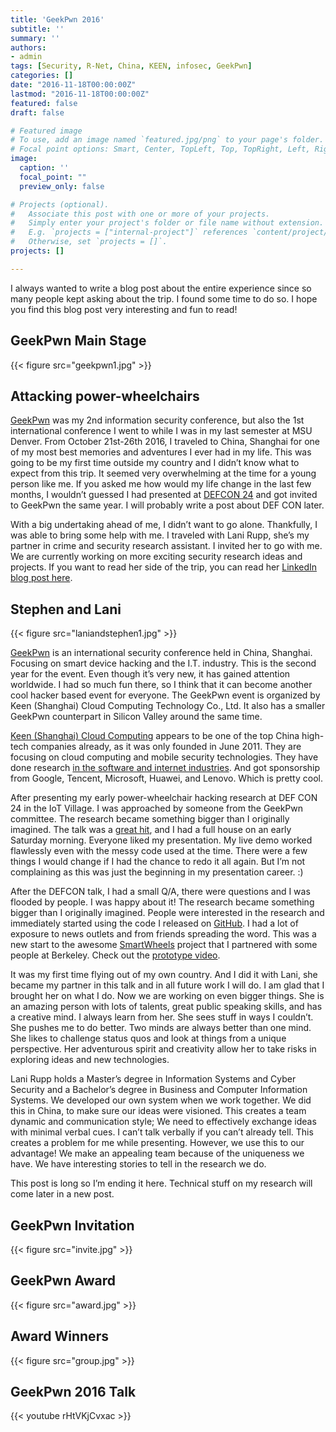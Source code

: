 ```yaml
---
title: 'GeekPwn 2016'
subtitle: ''
summary: ''
authors:
- admin
tags: [Security, R-Net, China, KEEN, infosec, GeekPwn]
categories: []
date: "2016-11-18T00:00:00Z"
lastmod: "2016-11-18T00:00:00Z"
featured: false
draft: false

# Featured image
# To use, add an image named `featured.jpg/png` to your page's folder.
# Focal point options: Smart, Center, TopLeft, Top, TopRight, Left, Right, BottomLeft, Bottom, BottomRight
image:
  caption: ''
  focal_point: ""
  preview_only: false

# Projects (optional).
#   Associate this post with one or more of your projects.
#   Simply enter your project's folder or file name without extension.
#   E.g. `projects = ["internal-project"]` references `content/project/deep-learning/index.md`.
#   Otherwise, set `projects = []`.
projects: []

---
```


I always wanted to write a blog post about the entire experience since so many people kept asking about the trip. I found some time to do so. I hope you find this blog post very interesting and fun to read!

## GeekPwn Main Stage

{{< figure src="geekpwn1.jpg" >}}

## Attacking power-wheelchairs

[GeekPwn](https://dicesoft.net/2016/11/18/geekpwn2016/2016.geekpwn.org) was my 2nd information security conference, but also the 1st international conference I went to while I was in my last semester at MSU Denver. From October 21st-26th 2016, I traveled to China, Shanghai for one of my most best memories and adventures I ever had in my life. This was going to be my first time outside my country and I didn’t know what to expect from this trip. It seemed very overwhelming at the time for a young person like me. If you asked me how would my life change in the last few months, I wouldn’t guessed I had presented at [DEFCON 24](https://dicesoft.net/2016/11/18/geekpwn2016/iotvillage.org) and got invited to GeekPwn the same year. I will probably write a post about DEF CON later.

With a big undertaking ahead of me, I didn’t want to go alone. Thankfully, I was able to bring some help with me. I traveled with Lani Rupp, she’s my partner in crime and security research assistant. I invited her to go with me. We are currently working on more exciting security research ideas and projects. If you want to read her side of the trip, you can read her [LinkedIn blog post here](https://www.linkedin.com/pulse/geekpwn2016-lani-rupp?articleId=6199503134759456768).

## Stephen and Lani

{{< figure src="laniandstephen1.jpg" >}}

[GeekPwn](http://2016.geekpwn.org/) is an international security conference held in China, Shanghai. Focusing on smart device hacking and the I.T. industry. This is the second year for the event. Even though it’s very new, it has gained attention worldwide. I had so much fun there, so I think that it can become another cool hacker based event for everyone. The GeekPwn event is organized by Keen (Shanghai) Cloud Computing Technology Co., Ltd. It also has a smaller GeekPwn counterpart in Silicon Valley around the same time.

[Keen (Shanghai) Cloud Computing](http://www.keencloudtech.com/) appears to be one of the top China high-tech companies already, as it was only founded in June 2011. They are focusing on cloud computing and mobile security technologies. They have done research [in the software and internet industries](http://usesoftoffice.mysinablog.com/index.php?op=ViewArticle&articleId=5511545). And got sponsorship from Google, Tencent, Microsoft, Huawei, and Lenovo. Which is pretty cool.

After presenting my early power-wheelchair hacking research at DEF CON 24 in the IoT Village. I was approached by someone from the GeekPwn committee. The research became something bigger than I originally imagined. The talk was a [great hit](http://bit.ly/forbeschairhack), and I had a full house on an early Saturday morning. Everyone liked my presentation. My live demo worked flawlessly even with the messy code used at the time. There were a few things I would change if I had the chance to redo it all again. But I’m not complaining as this was just the beginning in my presentation career. :)

After the DEFCON talk, I had a small Q/A, there were questions and I was flooded by people. I was happy about it! The research became something bigger than I originally imagined. People were interested in the research and immediately started using the code I released on [GitHub](https://github.com/redragonx/can2RNET/). I had a lot of exposure to news outlets and from friends spreading the word. This was a new start to the awesome [SmartWheels](https://github.com/ysshah/SmartWheels) project that I partnered with some people at Berkeley. Check out the [prototype video](https://www.youtube.com/watch?v=6C0-vXI56D4&feature=youtu.be).

It was my first time flying out of my own country. And I did it with Lani, she became my partner in this talk and in all future work I will do. I am glad that I brought her on what I do. Now we are working on even bigger things. She is an amazing person with lots of talents, great public speaking skills, and has a creative mind. I always learn from her. She sees stuff in ways I couldn’t. She pushes me to do better. Two minds are always better than one mind. She likes to challenge status quos and look at things from a unique perspective. Her adventurous spirit and creativity allow her to take risks in exploring ideas and new technologies.

Lani Rupp holds a Master’s degree in Information Systems and Cyber Security and a Bachelor’s degree in Business and Computer Information Systems. We developed our own system when we work together. We did this in China, to make sure our ideas were visioned. This creates a team dynamic and communication style; We need to effectively exchange ideas with minimal verbal cues. I can’t talk verbally if you can’t already tell. This creates a problem for me while presenting. However, we use this to our advantage! We make an appealing team because of the uniqueness we have. We have interesting stories to tell in the research we do.

This post is long so I’m ending it here. Technical stuff on my research will come later in a new post.

## GeekPwn Invitation

{{< figure src="invite.jpg" >}}

## GeekPwn Award

{{< figure src="award.jpg" >}}

## Award Winners

{{< figure src="group.jpg" >}}

## GeekPwn 2016 Talk

{{< youtube rHtVKjCvxac >}}

